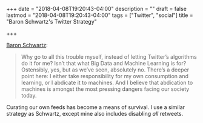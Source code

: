 +++
date = "2018-04-08T19:20:43-04:00"
description = ""
draft = false
lastmod = "2018-04-08T19:20:43-04:00"
tags = ["Twitter", "social"]
title = "Baron Schwartz's Twitter Strategy"

+++

[Baron Schwartz](https://www.xaprb.com/blog/my-twitter-following-strategy/):

> Why go to all this trouble myself, instead of letting Twitter’s algorithms do
> it for me? Isn’t that what Big Data and Machine Learning is for? Ostensibly,
> yes, but as we’ve seen, absolutely no. There’s a deeper point here: I either
> take responsibility for my own consumption and learning, or I abdicate it to
> machines. And I believe that abdication to machines is amongst the most
> pressing dangers facing our society today.

Curating our own feeds has become a means of survival. I use a similar strategy
as Schwartz, except mine also includes disabling _all_ retweets.


